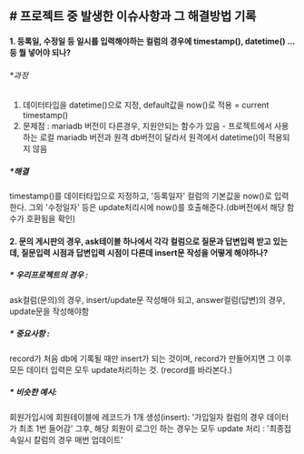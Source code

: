  ## # 프로젝트 중 발생한 이슈사항과 그 해결방법 기록 
 
 
#### 1. 등록일, 수정일 등 일시를 입력해야하는 컬럼의 경우에 timestamp(), datetime() ... 등 뭘 넣어야 되나?
 
 ###### *과정
 1. 데이터타입을 datetime()으로 지정,  default값을 now()로 적용 = current timestamp()
 2. 문제점 : mariadb 버전이 다른경우, 지원안되는 함수가 있음 -   프로젝트에서 사용하는 로컬 mariadb 버전과 원격 db버전이 달라서 원격에서 datetime()이 적용되지 않음

  ##### *해결
  timestamp()를 데이터타입으로 지정하고, '등록일자' 컬럼의 기본값을 now()로 입력한다.
  그외 '수정일자' 등은 update처리시에 now()를 호출해준다.(db버전에서 해당 함수가 호환됨을 확인) 

#### 2. 문의 게시판의 경우, ask테이블 하나에서 각각 컬럼으로 질문과 답변입력 받고 있는데, 질문입력 시점과 답변입력 시점이 다른데 insert문 작성을 어떻게 해야하나?
  
  
##### * 우리프로젝트의 경우 : 
  ask컬럼(문의)의 경우, insert/update문 작성해야 되고, answer컬럼(답변)의 경우, update문을 작성해야함 
  
##### * 중요사항 : 
  record가 처음 db에 기록될 때만 insert가 되는 것이며, record가 만들어지면 그 이후 모든 데이터 입력은 모두 update처리하는 것.   (record를 바라본다.)
  

##### * 비슷한 예시: 
 회원가입시에 회원테이블에 레코드가 1개 생성(insert): '가입일자 컬럼의 경우 데이터가 최초 1번 들어감'
그후, 해당 회원이 로그인 하는 경우는 모두 update 처리 : '최종접속일시 칼럼의 경우 매번 업데이트'
